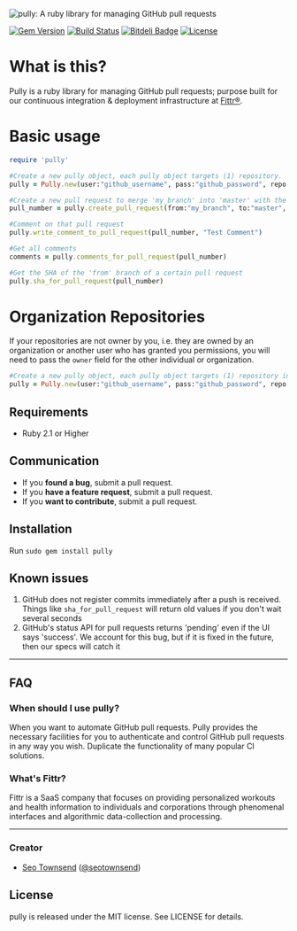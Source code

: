 ![pully: A ruby library for managing GitHub pull requests](https://raw.githubusercontent.com/sotownsend/pully/master/logo.png)

[![Gem Version](https://badge.fury.io/rb/pully.svg)](http://badge.fury.io/rb/pully)
[![Build Status](https://travis-ci.org/sotownsend/Pully.svg?branch=master)](https://travis-ci.org/sotownsend/Pully)
[![Bitdeli Badge](https://d2weczhvl823v0.cloudfront.net/sotownsend/pully/trend.png)](https://bitdeli.com/free "Bitdeli Badge")
[![License](http://img.shields.io/badge/license-MIT-green.svg?style=flat)](https://github.com/sotownsend/pully/blob/master/LICENSE)

# What is this?
Pully is a ruby library for managing GitHub pull requests; purpose built for our continuous integration & deployment infrastructure at [Fittr®](http://www.fittr.com).

# Basic usage
```ruby
require 'pully'

#Create a new pully object, each pully object targets (1) repository.
pully = Pully.new(user:"github_username", pass:"github_password", repo:"my_repository")

#Create a new pull request to merge 'my_branch' into 'master' with the title 'My pull request' and the message 'Hey XXX...'
pull_number = pully.create_pull_request(from:"my_branch", to:"master", subject:"My pull request", message:"Hey XXXX, can you merge this for me?")

#Comment on that pull request
pully.write_comment_to_pull_request(pull_number, "Test Comment")

#Get all comments
comments = pully.comments_for_pull_request(pull_number)

#Get the SHA of the 'from' branch of a certain pull request
pully.sha_for_pull_request(pull_number)
```

# Organization Repositories
If your repositories are not owner by you, i.e. they are owned by an organization or another user who has granted you permissions, you will need to
pass the `owner` field for the other individual or organization.

```ruby
#Create a new pully object, each pully object targets (1) repository in an organization.
pully = Pully.new(user:"github_username", pass:"github_password", repo:"my_repository", owner:"my_organization")

```

## Requirements

- Ruby 2.1 or Higher

## Communication

- If you **found a bug**, submit a pull request.
- If you **have a feature request**, submit a pull request.
- If you **want to contribute**, submit a pull request.

## Installation

Run `sudo gem install pully`

## Known issues

1. GitHub does not register commits immediately after a push is received. Things like `sha_for_pull_request` will return old values if you don't wait
   several seconds
2. GitHub's status API for pull requests returns 'pending' even if the UI says 'success'. We account for this bug, but if it is fixed in the future,
   then our specs will catch it

---

## FAQ

### When should I use pully?

When you want to automate GitHub pull requests.  Pully provides the necessary facilities for you to authenticate and control GitHub pull requests in
any way you wish.  Duplicate the functionality of many popular CI solutions.

### What's Fittr?

Fittr is a SaaS company that focuses on providing personalized workouts and health information to individuals and corporations through phenomenal interfaces and algorithmic data-collection and processing.

* * *

### Creator

- [Seo Townsend](http://github.com/sotownsend) ([@seotownsend](https://twitter.com/seotownsend))

## License

pully is released under the MIT license. See LICENSE for details.
